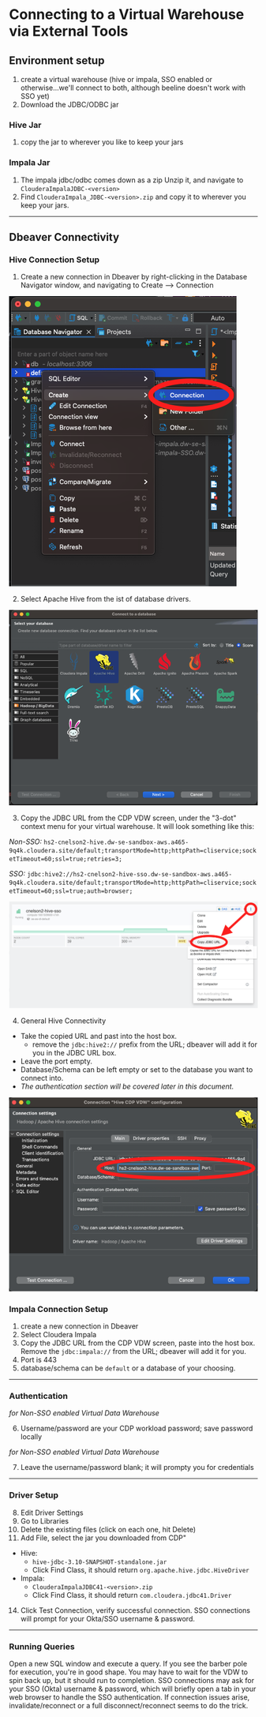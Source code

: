 # Connecting to a Virtual Warehouse via External Tools

## Environment setup

1.  create a virtual warehouse (hive or impala, SSO enabled or otherwise...we'll connect to both, although beeline doesn't work with SSO yet)
2.  Download the JDBC/ODBC jar

### Hive Jar
1.  copy the jar to wherever you like to keep your jars


### Impala Jar
1.  The impala jdbc/odbc comes down as a zip Unzip it, and navigate to `ClouderaImpalaJDBC-<version>`
2.  Find `ClouderaImpala_JDBC-<version>.zip` and copy it to wherever you keep your jars.


---

## Dbeaver Connectivity

### Hive Connection Setup 

1.  Create a new connection in Dbeaver by right-clicking in the Database Navigator window, and navigating to Create --> Connection

![](./images/dbeaver/dbeaver-new-connection.png)

2.  Select Apache Hive from the ist of database drivers.   

![](./images/dbeaver/dbeaver-hive-select.png)

3.  Copy the JDBC URL from the CDP VDW screen, under the "3-dot" context menu for your virtual warehouse.   It will look something like this:

*Non-SSO:* `hs2-cnelson2-hive.dw-se-sandbox-aws.a465-9q4k.cloudera.site/default;transportMode=http;httpPath=cliservice;socketTimeout=60;ssl=true;retries=3;`

*SSO:* `jdbc:hive2://hs2-cnelson2-hive-sso.dw-se-sandbox-aws.a465-9q4k.cloudera.site/default;transportMode=http;httpPath=cliservice;socketTimeout=60;ssl=true;auth=browser;`

![](./images/dbeaver/cdp-vdw-copy-jdbc-url.png)

4. General Hive Connectivity

  * Take the copied URL and past into the host box.
      * remove the `jdbc:hive2://` prefix from the URL; dbeaver will add it for you in the JDBC URL box.
  * Leave the port empty.  
  * Database/Schema can be left empty or set to the database you want to connect into.
  * _The authentication section will be covered later in this document._

![](./images/dbeaver/dbeaver-update-host.png)



### Impala Connection Setup

1.  create a new connection in Dbeaver
2.  Select Cloudera Impala
3.  Copy the JDBC URL from the CDP VDW screen, paste into the host box.  Remove the `jdbc:impala://` from the URL; dbeaver will add it for you.
4.  Port is 443
5.  database/schema can be `default` or a database of your choosing.

---

### Authentication

_for Non-SSO enabled Virtual Data Warehouse_

6.  Username/password are your CDP workload password; save password locally

_for Non-SSO enabled Virtual Data Warehouse_

7.  Leave the username/password blank; it will prompty you for credentials

---

### Driver Setup

8.  Edit Driver Settings
9.  Go to Libraries
10.  Delete the existing files (click on each one, hit Delete)
13.  Add File, select the jar you downloaded from CDP"
  *  Hive:
      *  `hive-jdbc-3.10-SNAPSHOT-standalone.jar`
      *  Click Find Class, it should return `org.apache.hive.jdbc.HiveDriver`
  *  Impala: 
      *  `ClouderaImpalaJDBC41-<version>.zip`
      *  Click Find Class, it should return `com.cloudera.jdbc41.Driver`
14.  Click Test Connection, verify successful connection.  SSO connections will prompt for your Okta/SSO username & password.

---

### Running Queries

Open a new SQL window and execute a query.  If you see the barber pole for execution, you're in good shape.  You may have to wait for the VDW to spin back up, but it should run to completion.   SSO connections may ask for your SSO (Okta) username & password, which will briefly open a tab in your web browser to handle the SSO authentication.  If connection issues arise, invalidate/reconnect or a full disconnect/reconnect seems to do the trick.
